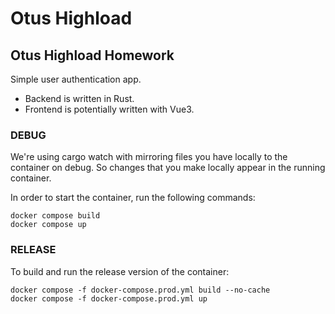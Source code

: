 # Otus Highload

<h2>Otus Highload Homework</h2>

Simple user authentication app. 

* Backend is written in Rust. 
* Frontend is potentially written with Vue3.

<h3>DEBUG</h3>

We're using cargo watch with mirroring files you have locally to the container on debug. So changes that you make locally appear in the running container. 

In order to start the container, run the following commands:

```
docker compose build
docker compose up
```

<h3>RELEASE</h3>

To build and run the release version of the container:

```
docker compose -f docker-compose.prod.yml build --no-cache
docker compose -f docker-compose.prod.yml up
```
